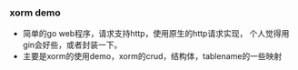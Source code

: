 ### xorm demo
- 简单的go web程序，请求支持http，使用原生的http请求实现，
个人觉得用gin会好些，或者封装一下。
- 主要是xorm的使用demo，xorm的crud，结构体，tablename的一些映射